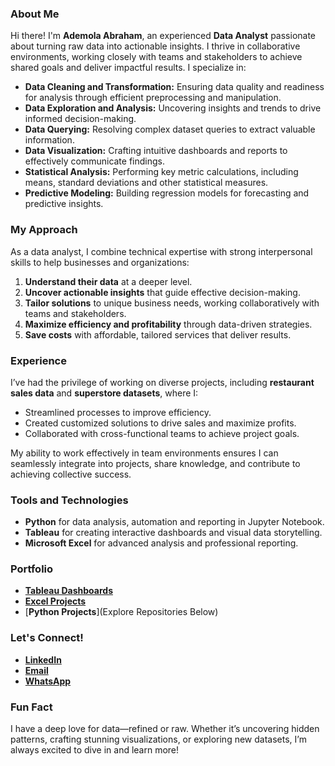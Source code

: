 ### About Me

Hi there! I'm **Ademola Abraham**, an experienced **Data Analyst** passionate about turning raw data into actionable insights. I thrive in collaborative environments, working closely with teams and stakeholders to achieve shared goals and deliver impactful results. I specialize in:

- **Data Cleaning and Transformation:** Ensuring data quality and readiness for analysis through efficient preprocessing and manipulation.  
- **Data Exploration and Analysis:** Uncovering insights and trends to drive informed decision-making.  
- **Data Querying:** Resolving complex dataset queries to extract valuable information.  
- **Data Visualization:** Crafting intuitive dashboards and reports to effectively communicate findings.  
- **Statistical Analysis:** Performing key metric calculations, including means, standard deviations and other statistical measures.  
- **Predictive Modeling:** Building regression models for forecasting and predictive insights.  

### My Approach  
As a data analyst, I combine technical expertise with strong interpersonal skills to help businesses and organizations:  
1. **Understand their data** at a deeper level.  
2. **Uncover actionable insights** that guide effective decision-making.  
3. **Tailor solutions** to unique business needs, working collaboratively with teams and stakeholders.  
4. **Maximize efficiency and profitability** through data-driven strategies.  
5. **Save costs** with affordable, tailored services that deliver results.  

### Experience  
I’ve had the privilege of working on diverse projects, including **restaurant sales data** and **superstore datasets**, where I:  
- Streamlined processes to improve efficiency.  
- Created customized solutions to drive sales and maximize profits.  
- Collaborated with cross-functional teams to achieve project goals.  

My ability to work effectively in team environments ensures I can seamlessly integrate into projects, share knowledge, and contribute to achieving collective success.  

### Tools and Technologies  
- **Python** for data analysis, automation and reporting in Jupyter Notebook.  
- **Tableau** for creating interactive dashboards and visual data storytelling.  
- **Microsoft Excel** for advanced analysis and professional reporting.  

### Portfolio  
- [**Tableau Dashboards**](https://public.tableau.com/app/profile/ademola.abraham)  
- [**Excel Projects**](https://github.com/Abramz42/Excel-Data-Analysis-Projects)
- [**Python Projects**](Explore Repositories Below)  

### Let's Connect!  
- [**LinkedIn**](http://www.linkedin.com/in/abraham-ademola-8b2984295)  
- [**Email**](abrahamtheanalyst2004@gmail.com)  
- [**WhatsApp**](https://wa.me/qr/EZGDLE6SMUQID1)  

### Fun Fact  
I have a deep love for data—refined or raw. Whether it’s uncovering hidden patterns, crafting stunning visualizations, or exploring new datasets, I’m always excited to dive in and learn more!  
